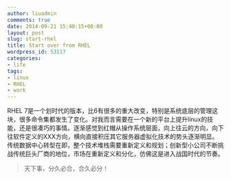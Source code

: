 ```yaml
---
author: liuadmin
comments: true
date: 2014-09-21 15:40:15+00:00
layout: post
slug: start-rhel
title: Start over from RHEL
wordpress_id: 53117
categories:
- life
tags:
- linux
- RHEL
- work
---
```


RHEL 7是一个划时代的版本，比6有很多的重大改变，特别是系统底层的管理这块，很多命令集都发生了变化。对我而言需要在一个新的平台上提升linux的技能，还是很凑巧的事情。逐渐感觉到红帽从操作系统层面，向上往云的方向，向下往软件定义的XXX方向，横向直接积压其它服务器虚拟化技术的势头逐渐明显。传统数据中心转型在即，整个技术堆栈需要重新定义和规划；创新型小公司不断挑战传统巨头厂商的地位，市场在重新定义和分化，仿佛这是进入战国时代的节奏。


<blockquote>天下事，分久必合，合久必分！</blockquote>

